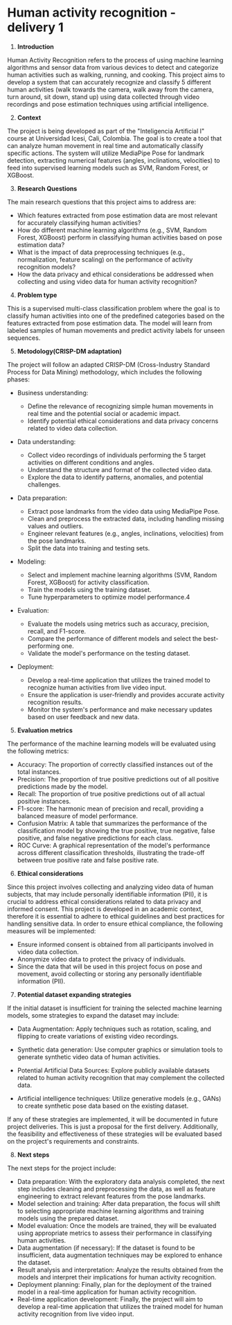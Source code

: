 # Human activity recognition - delivery 1

1. **Introduction**

Human Activity Recognition refers to the process of using machine learning algorithms and sensor data from various devices to detect and categorize human activities such as walking, running, and cooking. This project aims to develop a system that can accurately recognize and classify 5 different human activities (walk towards the camera, walk away from the camera, turn around, sit down, stand up) using data collected through video recordings and pose estimation techniques using artificial intelligence.

2. **Context**

The project is being developed as part of the "Inteligencia Artificial I" course at Universidad Icesi, Cali, Colombia. The goal is to create a tool that can analyze human movement in real time and automatically classify specific actions. The system will utilize MediaPipe Pose for landmark detection, extracting numerical features (angles, inclinations, velocities) to feed into supervised learning models such as SVM, Random Forest, or XGBoost.

3. **Research Questions**

The main research questions that this project aims to address are:

* Which features extracted from pose estimation data are most relevant for accurately classifying human activities?
* How do different machine learning algorithms (e.g., SVM, Random Forest, XGBoost) perform in classifying human activities based on pose estimation data?
* What is the impact of data preprocessing techniques (e.g., normalization, feature scaling) on the performance of activity recognition models?
* How the data privacy and ethical considerations be addressed when collecting and using video data for human activity recognition?

4. **Problem type**

This is a supervised multi-class classification problem where the goal is to classify human activities into one of the predefined categories based on the features extracted from pose estimation data.
The model will learn from labeled samples of human movements and predict activity labels for unseen sequences.

5. **Metodology(CRISP-DM adaptation)**

The project will follow an adapted CRISP-DM (Cross-Industry Standard Process for Data Mining) methodology, which includes the following phases:

* Business understanding: 

    - Define the relevance of recognizing simple human movements in real time and the potential social or academic impact.
    - Identify potential ethical considerations and data privacy concerns related to video data collection.
  
* Data understanding:
  
  - Collect video recordings of individuals performing the 5 target activities on different conditions and angles.
  - Understand the structure and format of the collected video data.
  - Explore the data to identify patterns, anomalies, and potential challenges.
  

* Data preparation:

    - Extract pose landmarks from the video data using MediaPipe Pose.
    - Clean and preprocess the extracted data, including handling missing values and outliers.
    - Engineer relevant features (e.g., angles, inclinations, velocities) from the pose landmarks.
    - Split the data into training and testing sets.

* Modeling: 
    - Select and implement machine learning algorithms (SVM, Random Forest, XGBoost) for activity classification.
    - Train the models using the training dataset.
    - Tune hyperparameters to optimize model performance.4

* Evaluation:
    - Evaluate the models using metrics such as accuracy, precision, recall, and F1-score.
    - Compare the performance of different models and select the best-performing one.
    - Validate the model's performance on the testing dataset.

* Deployment:
    - Develop a real-time application that utilizes the trained model to recognize human activities from live video input.
    - Ensure the application is user-friendly and provides accurate activity recognition results.
    - Monitor the system's performance and make necessary updates based on user feedback and new data.

5. **Evaluation metrics**

The performance of the machine learning models will be evaluated using the following metrics:

* Accuracy: The proportion of correctly classified instances out of the total instances.
* Precision: The proportion of true positive predictions out of all positive predictions made by the model.
* Recall: The proportion of true positive predictions out of all actual positive instances.
* F1-score: The harmonic mean of precision and recall, providing a balanced measure of model performance.
* Confusion Matrix: A table that summarizes the performance of the classification model by showing the true positive, true negative, false positive, and false negative predictions for each class.
* ROC Curve: A graphical representation of the model's performance across different classification thresholds, illustrating the trade-off between true positive rate and false positive rate.

6. **Ethical considerations**

Since this project involves collecting and analyzing video data of human subjects, that may include personally identifiable information (PII), it is crucial to address ethical considerations related to data privacy and informed consent. This project is developed in an academic context, therefore it is essential to adhere to ethical guidelines and best practices for handling sensitive data. In order to ensure ethical compliance, the following measures will be implemented:

* Ensure informed consent is obtained from all participants involved in video data collection.
* Anonymize video data to protect the privacy of individuals.
* Since the data that will be used in this project focus on pose and movement, avoid collecting or storing any personally identifiable information (PII). 

7. **Potential dataset expanding strategies**

If the initial dataset is insufficient for training the selected machine learning models, some strategies to expand the dataset may include:

* Data Augmentation: Apply techniques such as rotation, scaling, and flipping to create variations of existing video recordings.

* Synthetic data generation: Use computer graphics or simulation tools to generate synthetic video data of human activities.

* Potential Artificial Data Sources: Explore publicly available datasets related to human activity recognition that may complement the collected data.

* Artificial intelligence techniques: Utilize generative models (e.g., GANs) to create synthetic pose data based on the existing dataset.

If any of these strategies are implemented, it will be documented in future project deliveries. This is just a proposal for the first delivery. Additionally, the feasibility and effectiveness of these strategies will be evaluated based on the project's requirements and constraints.

8. **Next steps**

The next steps for the project include:

* Data preparation: With the exploratory data analysis completed, the next step includes cleaning and preprocessing the data, as well as feature engineering to extract relevant features from the pose landmarks.
* Model selection and training: After data preparation, the focus will shift to selecting appropriate machine learning algorithms and training models using the prepared dataset.
* Model evaluation: Once the models are trained, they will be evaluated using appropriate metrics to assess their performance in classifying human activities.
* Data augmentation (if necessary): If the dataset is found to be insufficient, data augmentation techniques may be explored to enhance the dataset.
* Result analysis and interpretation: Analyze the results obtained from the models and interpret their implications for human activity recognition.
* Deployment planning: Finally, plan for the deployment of the trained model in a real-time application for human activity recognition.
* Real-time application development: Finally, the project will aim to develop a real-time application that utilizes the trained model for human activity recognition from live video input.





